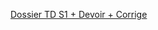 [Dossier TD S1 + Devoir + Corrige](https://github.com/Zeek-Zone/MIP-LST-MST/tree/master/Langage%20C/S1)
